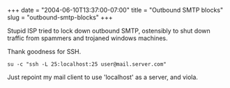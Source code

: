 +++
date = "2004-06-10T13:37:00-07:00"
title = "Outbound SMTP blocks"
slug = "outbound-smtp-blocks"
+++


Stupid ISP tried to lock down outbound SMTP, ostensibly to shut down traffic from spammers and trojaned windows machines.

Thank goodness for SSH.

`su -c "ssh -L 25:localhost:25 user@mail.server.com"`

Just repoint my mail client to use 'localhost' as a server, and viola.
